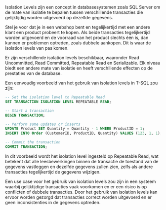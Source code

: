 Isolation Levels zijn een concept in databasesystemen zoals SQL Server om de mate van isolatie te bepalen tussen verschillende transacties die gelijktijdig worden uitgevoerd op dezelfde gegevens. 

Stel je voor dat je in een webshop bent en tegelijkertijd met een andere klant een product probeert te kopen. Als beide transacties tegelijkertijd worden uitgevoerd en de voorraad van het product slechts één is, dan kunnen er problemen optreden, zoals dubbele aankopen. Dit is waar de isolation levels van pas komen. 

Er zijn verschillende isolation levels beschikbaar, waaronder Read Uncommitted, Read Committed, Repeatable Read en Serializable. Elk niveau biedt een andere mate van isolatie en heeft verschillende effecten op de prestaties van de database.

Een eenvoudig voorbeeld van het gebruik van isolation levels in T-SQL zou zijn:

```sql
-- Set the isolation level to Repeatable Read
SET TRANSACTION ISOLATION LEVEL REPEATABLE READ;

-- Start a transaction
BEGIN TRANSACTION;

-- Perform some updates or inserts
UPDATE Product SET Quantity = Quantity - 1 WHERE ProductID = 1;
INSERT INTO Order (CustomerID, ProductID, Quantity) VALUES (123, 1, 1);

-- Commit the transaction
COMMIT TRANSACTION;
```

In dit voorbeeld wordt het isolation level ingesteld op Repeatable Read, wat betekent dat alle leesbewerkingen binnen de transactie de toestand van de gegevens vastleggen en dezelfde gegevens zullen zien, zelfs als andere transacties tegelijkertijd de gegevens wijzigen.

Een use case voor het gebruik van isolation levels zou zijn in een systeem waarbij gelijktijdige transacties vaak voorkomen en er een risico is op conflicten of dubbele transacties. Door het gebruik van isolation levels kan ervoor worden gezorgd dat transacties correct worden uitgevoerd en er geen inconsistenties in de gegevens optreden.